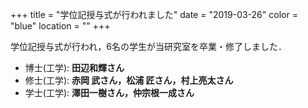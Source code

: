 +++
title = "学位記授与式が行われました"
date = "2019-03-26"
color = "blue"
location = ""
+++

学位記授与式が行われ，6名の学生が当研究室を卒業・修了しました．

- 博士(工学): **田辺和輝さん**
- 修士(工学): **赤岡 武さん，松浦 匠さん，村上亮太さん**
- 学士(工学): **澤田一樹さん，仲宗根一成さん**

